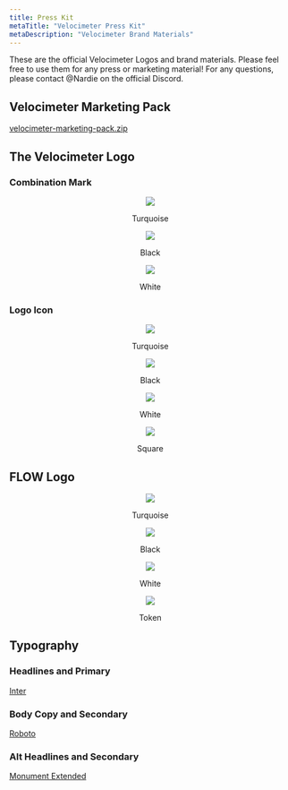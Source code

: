 ```yaml
---
title: Press Kit
metaTitle: "Velocimeter Press Kit"
metaDescription: "Velocimeter Brand Materials"
---
```



These are the official Velocimeter Logos and brand materials. Please feel free to use them for any press or marketing material! For any questions, please contact @Nardie on the official Discord.


## Velocimeter Marketing Pack


[velocimeter-marketing-pack.zip](https://github.com/strikeanerve/velocimeter-assets/releases/download/v1.0.0/velocimeter-marketing-pack.zip)


## The Velocimeter Logo

### Combination Mark

<p align = "center"><img src = "https://user-images.githubusercontent.com/4340952/217877622-17e92d8c-96b2-498b-8580-6c9d49db1456.png"/></p><p align = "center">
Turquoise
</p>

<p align = "center"><img src = "https://user-images.githubusercontent.com/4340952/217877623-79c11d0f-1c1c-4644-8ff4-9a0e442716ce.png"/></p><p align = "center">
Black
</p>

<p align = "center"><img src = "https://user-images.githubusercontent.com/4340952/217877624-fcacb3ca-51dd-440b-a54b-1adcb0500a2a.png"/></p><p align = "center">
White
</p>


### Logo Icon

<p align = "center"><img src = "https://user-images.githubusercontent.com/4340952/217877607-a1debf6e-66a6-4b9c-928a-2f400464b0a8.png"/></p><p align = "center">
Turquoise
</p>

<p align = "center"><img src = "https://user-images.githubusercontent.com/4340952/217877612-b964189c-1314-4965-b94e-8f5f44d42144.png"/></p><p align = "center">
Black
</p>

<p align = "center"><img src = "https://user-images.githubusercontent.com/4340952/217877619-f7b18147-abd9-4e59-8143-97024cac5228.png"/></p><p align = "center">
White
</p>

<p align = "center"><img src = "https://user-images.githubusercontent.com/4340952/217877617-3c58b94d-4880-4b94-9769-bf151f1424cb.png"/></p><p align = "center">
Square
</p>

## FLOW Logo

<p align = "center"><img src = "https://user-images.githubusercontent.com/4340952/217877549-9b9aaff1-1f57-42a7-bb44-0740138ffdbc.png"/></p><p align = "center">
Turquoise
</p>

<p align = "center"><img src = "https://user-images.githubusercontent.com/4340952/217877596-f68f36b8-a095-41b8-9594-8eeecca86e43.png"/></p><p align = "center">
Black
</p>

<p align = "center"><img src = "https://user-images.githubusercontent.com/4340952/217877601-b1f23f4b-e717-4a67-8cde-57f2ab118a44.png"/></p><p align = "center">
White
</p>

<p align = "center"><img src = "https://user-images.githubusercontent.com/4340952/217877604-ef960d23-83d7-4259-8447-30046a1212b8.png"/></p><p align = "center">
Token
</p>



## Typography

### Headlines and Primary
[Inter](https://fonts.google.com/specimen/Inter)

### Body Copy and Secondary
[Roboto](https://fonts.google.com/specimen/Roboto)

### Alt Headlines and Secondary
[Monument Extended](https://github.com/strikeanerve/velocimeter-assets/files/11202249/monument-extended.zip)

